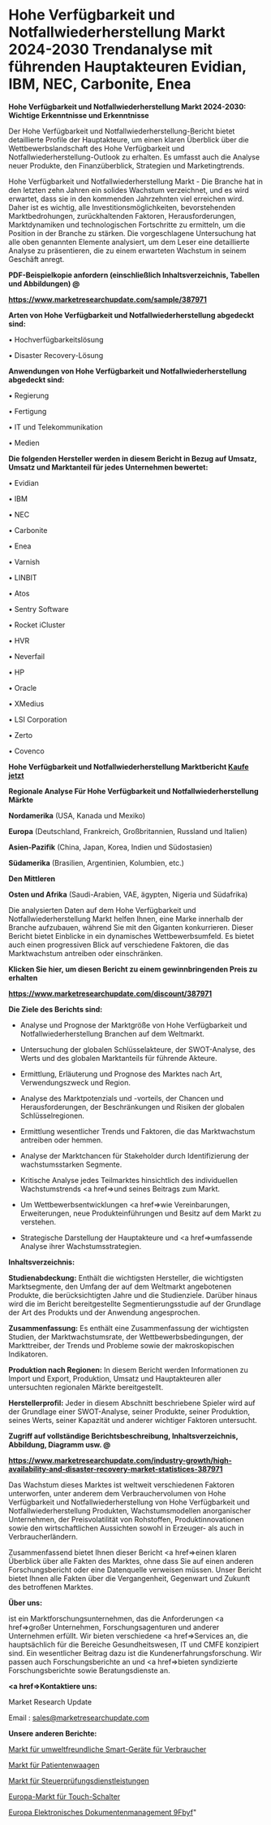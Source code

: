 # Hohe Verfügbarkeit und Notfallwiederherstellung Markt 2024-2030 Trendanalyse mit führenden Hauptakteuren Evidian, IBM, NEC, Carbonite, Enea

<strong>Hohe Verfügbarkeit und Notfallwiederherstellung Markt 2024-2030: Wichtige Erkenntnisse und Erkenntnisse</strong>

Der Hohe Verfügbarkeit und Notfallwiederherstellung-Bericht bietet detaillierte Profile der Hauptakteure, um einen klaren Überblick über die Wettbewerbslandschaft des Hohe Verfügbarkeit und Notfallwiederherstellung-Outlook zu erhalten. Es umfasst auch die Analyse neuer Produkte, den Finanzüberblick, Strategien und Marketingtrends.

Hohe Verfügbarkeit und Notfallwiederherstellung Markt - Die Branche hat in den letzten zehn Jahren ein solides Wachstum verzeichnet, und es wird erwartet, dass sie in den kommenden Jahrzehnten viel erreichen wird. Daher ist es wichtig, alle Investitionsmöglichkeiten, bevorstehenden Marktbedrohungen, zurückhaltenden Faktoren, Herausforderungen, Marktdynamiken und technologischen Fortschritte zu ermitteln, um die Position in der Branche zu stärken. Die vorgeschlagene Untersuchung hat alle oben genannten Elemente analysiert, um dem Leser eine detaillierte Analyse zu präsentieren, die zu einem erwarteten Wachstum in seinem Geschäft anregt.



<strong><b>PDF-Beispielkopie anfordern (einschließlich Inhaltsverzeichnis, Tabellen und Abbildungen) @ </b></strong>

<strong><a href=https://www.marketresearchupdate.com/sample/387971>

<strong>https://www.marketresearchupdate.com/sample/387971</u></a></strong></strong>



<strong>Arten von Hohe Verfügbarkeit und Notfallwiederherstellung abgedeckt sind:</strong>

• Hochverfügbarkeitslösung

• Disaster Recovery-Lösung



<strong>Anwendungen von Hohe Verfügbarkeit und Notfallwiederherstellung abgedeckt sind:</strong>

• Regierung

• Fertigung

• IT und Telekommunikation

• Medien



<strong>Die folgenden Hersteller werden in diesem Bericht in Bezug auf Umsatz, Umsatz und Marktanteil für jedes Unternehmen bewertet:</strong>

• Evidian

• IBM

• NEC

• Carbonite

• Enea

• Varnish

• LINBIT

• Atos

• Sentry Software

• Rocket iCluster

• HVR

• Neverfail

• HP

• Oracle

• XMedius

• LSI Corporation

• Zerto

• Covenco



<strong>Hohe Verfügbarkeit und Notfallwiederherstellung Marktbericht <a href=https://www.marketresearchupdate.com/buynow/387971>Kaufe jetzt</a></strong>



<strong>Regionale Analyse Für Hohe Verfügbarkeit und Notfallwiederherstellung Märkte</strong>



<strong>Nordamerika</strong> (USA, Kanada und Mexiko)



<strong>Europa</strong> (Deutschland, Frankreich, Großbritannien, Russland und Italien)



<strong>Asien-Pazifik</strong> (China, Japan, Korea, Indien und Südostasien)



<strong>Südamerika</strong> (Brasilien, Argentinien, Kolumbien, etc.)



<strong>Den Mittleren</strong> 

<strong>Osten und Afrika</strong> (Saudi-Arabien, VAE, ägypten, Nigeria und Südafrika)

Die analysierten Daten auf dem Hohe Verfügbarkeit und Notfallwiederherstellung Markt helfen Ihnen, eine Marke innerhalb der Branche aufzubauen, während Sie mit den Giganten konkurrieren. Dieser Bericht bietet Einblicke in ein dynamisches Wettbewerbsumfeld. Es bietet auch einen progressiven Blick auf verschiedene Faktoren, die das Marktwachstum antreiben oder einschränken.



<strong>Klicken Sie hier, um diesen Bericht zu einem gewinnbringenden Preis zu erhalten
</strong>

<strong><a href=https://www.marketresearchupdate.com/discount/387971>https://www.marketresearchupdate.com/discount/387971</b></u></strong></a>



<strong>Die Ziele des Berichts sind:</strong>

- Analyse und Prognose der Marktgröße von Hohe Verfügbarkeit und Notfallwiederherstellung Branchen auf dem Weltmarkt.

- Untersuchung der globalen Schlüsselakteure, der SWOT-Analyse, des Werts und des globalen Marktanteils für führende Akteure.

- Ermittlung, Erläuterung und Prognose des Marktes nach Art, Verwendungszweck und Region.

- Analyse des Marktpotenzials und -vorteils, der Chancen und Herausforderungen, der Beschränkungen und Risiken der globalen Schlüsselregionen.

- Ermittlung wesentlicher Trends und Faktoren, die das Marktwachstum antreiben oder hemmen.

- Analyse der Marktchancen für Stakeholder durch Identifizierung der wachstumsstarken Segmente.

- Kritische Analyse jedes Teilmarktes hinsichtlich des individuellen Wachstumstrends <a href=>und</a> seines Beitrags zum Markt.

- Um Wettbewerbsentwicklungen <a href=>wie</a> Vereinbarungen, Erweiterungen, neue Produkteinführungen und Besitz auf dem Markt zu verstehen.

- Strategische Darstellung der Hauptakteure und <a href=>umfas</a>sende Analyse ihrer Wachstumsstrategien.



<strong>Inhaltsverzeichnis:</strong>



<strong>Studienabdeckung:</strong> Enthält die wichtigsten Hersteller, die wichtigsten Marktsegmente, den Umfang der auf dem Weltmarkt angebotenen Produkte, die berücksichtigten Jahre und die Studienziele. Darüber hinaus wird die im Bericht bereitgestellte Segmentierungsstudie auf der Grundlage der Art des Produkts und der Anwendung angesprochen.



<strong>Zusammenfassung:</strong> Es enthält eine Zusammenfassung der wichtigsten Studien, der Marktwachstumsrate, der Wettbewerbsbedingungen, der Markttreiber, der Trends und Probleme sowie der makroskopischen Indikatoren.



<strong>Produktion nach Regionen:</strong> In diesem Bericht werden Informationen zu Import und Export, Produktion, Umsatz und Hauptakteuren aller untersuchten regionalen Märkte bereitgestellt.



<strong>Herstellerprofil:</strong> Jeder in diesem Abschnitt beschriebene Spieler wird auf der Grundlage einer SWOT-Analyse, seiner Produkte, seiner Produktion, seines Werts, seiner Kapazität und anderer wichtiger Faktoren untersucht.



<strong><b>Zugriff auf vollständige Berichtsbeschreibung, Inhaltsverzeichnis, Abbildung, Diagramm usw. @ </b></strong>

<strong><a href=https://www.marketresearchupdate.com/industry-growth/high-availability-and-disaster-recovery-market-statistices-387971>https://www.marketresearchupdate.com/industry-growth/high-availability-and-disaster-recovery-market-statistices-387971</a></strong>

Das Wachstum dieses Marktes ist weltweit verschiedenen Faktoren unterworfen, unter anderem dem Verbrauchervolumen von Hohe Verfügbarkeit und Notfallwiederherstellung von Hohe Verfügbarkeit und Notfallwiederherstellung Produkten, Wachstumsmodellen anorganischer Unternehmen, der Preisvolatilität von Rohstoffen, Produktinnovationen sowie den wirtschaftlichen Aussichten sowohl in Erzeuger- als auch in Verbraucherländern.

Zusammenfassend bietet Ihnen dieser Bericht <a href=>einen</a> klaren Überblick über alle Fakten des Marktes, ohne dass Sie auf einen anderen Forschungsbericht oder eine Datenquelle verweisen müssen. Unser Bericht bietet Ihnen alle Fakten über die Vergangenheit, Gegenwart und Zukunft des betroffenen Marktes.



<strong>Über uns:</strong>

 ist ein Marktforschungsunternehmen, das die Anforderungen <a href=>großer</a> Unternehmen, Forschungsagenturen und anderer Unternehmen erfüllt. Wir bieten verschiedene <a href=>Services</a> an, die hauptsächlich für die Bereiche Gesundheitswesen, IT und CMFE konzipiert sind. Ein wesentlicher Beitrag dazu ist die Kundenerfahrungsforschung. Wir passen auch Forschungsberichte an und <a href=>bieten</a> syndizierte Forschungsberichte sowie Beratungsdienste an.



<strong><a href=>Kontaktiere uns:</a></strong>

Market Research Update

Email : sales@marketresearchupdate.com



<strong>Unsere anderen Berichte:</strong>

<a href=https://www.linkedin.com/pulse/consumer-eco-smart-devices-market-analysis-understanding>Markt für umweltfreundliche Smart-Geräte für Verbraucher</a>

<a href=https://www.linkedin.com/pulse/patient-scales-market-size-industry-growth-factors>Markt für Patientenwaagen</a>

<a href=https://www.linkedin.com/pulse/tax-audit-services-market-sizing-up-anticipating-trends>Markt für Steuerprüfungsdienstleistungen</a>

<a href=https://www.linkedin.com/pulse/europe-touch-switches-market-growth-possibilities>Europa-Markt für Touch-Schalter</a>

<a href=https://www.linkedin.com/pulse/europe-electronic-document-management-9fbyf/>Europa Elektronisches Dokumentenmanagement 9Fbyf</a>"
